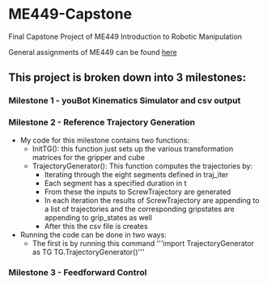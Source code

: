 # ME449-Capstone
Final Capstone Project of ME449 Introduction to Robotic Manipulation

General assignments of ME449 can be found [here](https://github.com/S-odland/ME449-RoboticManipulation)

## This project is broken down into 3 milestones:
### Milestone 1 - youBot Kinematics Simulator and csv output
### Milestone 2 - Reference Trajectory Generation
* My code for this milestone contains two functions:
  * InitTG(): this function just sets up the various transformation matrices for the gripper and cube
  * TrajectoryGenerator(): This function computes the trajectories by:
    * Iterating through the eight segments defined in traj_iter
    * Each segment has a specified duration in t
    * From these the inputs to ScrewTrajectory are generated
    * In each iteration the results of ScrewTrajectory are appending to a list of trajectories and the corresponding gripstates are appending to grip_states as well
    * After this the csv file is creates
* Running the code can be done in two ways:
  * The first is by running this command
  '''import TrajectoryGenerator as TG
   TG.TrajectoryGenerator()'''
### Milestone 3 - Feedforward Control
